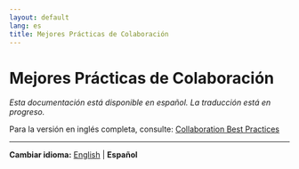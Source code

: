 ```yaml
---
layout: default
lang: es
title: Mejores Prácticas de Colaboración
---
```


# Mejores Prácticas de Colaboración

*Esta documentación está disponible en español. La traducción está en progreso.*

Para la versión en inglés completa, consulte: [Collaboration Best Practices](collaboration-best-practices.md)

---

**Cambiar idioma:** [English](collaboration-best-practices.md) | **Español**